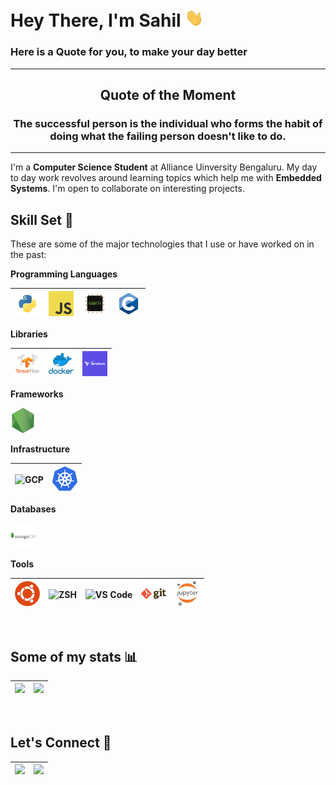 
<h1>Hey There, I'm Sahil <img  src="https://raw.githubusercontent.com/ABSphreak/ABSphreak/master/gifs/Hi.gif" width="30px"></h1>

### Here is a Quote for you, to make your day better

---

<h2 align='center'>Quote of the Moment</h2>
<h3 quote align='center'>The successful person is the individual who forms the habit of doing what the failing person doesn't like to do.</h3 quote>

---

I'm a **Computer Science Student** at Alliance Uinversity Bengaluru. My day to day work revolves around learning topics which help me with **Embedded Systems**. I'm open to collaborate on interesting projects.

## Skill Set :muscle:

These are some of the major technologies that I use or have worked on in the past:

**Programming Languages**

<img title="Python" alt="Python" width="40px" src="https://raw.githubusercontent.com/github/explore/master/topics/python/python.png" />|<img alt="JS" title="JavaScript" width="40px" src="https://raw.githubusercontent.com/github/explore/master/topics/javascript/javascript.png">|<img alt="Jypescript" title="Jypescript" width="40px" src="https://raw.githubusercontent.com/github/explore/e495457f5ff28c343f9e422f8e3cf80fd3e80890/topics/assembly/assembly.png">|<img title="C" alt="C" width="40px" src="https://raw.githubusercontent.com/github/explore/master/topics/c/c.png">
|--|--|--|--|

**Libraries**

<img title="TensorFlow" alt="TensorFlow" width="40px" src="https://raw.githubusercontent.com/github/explore/master/topics/tensorflow/tensorflow.png">|<img title="Docker" alt="Docker" width="40px" src="https://raw.githubusercontent.com/github/explore/master/topics/docker/docker.png">|<img title="Terraform" alt="Terraform" width="40px" src="https://raw.githubusercontent.com/github/explore/master/topics/terraform/terraform.png">
|--|--|--|

**Frameworks**

<img title="Flask" alt="Flask" width="40px" src="https://raw.githubusercontent.com/github/explore/master/topics/nodejs/nodejs.png">
<!--- |<img title="Django" alt="Django" width="40px" src="https://raw.githubusercontent.com/github/explore/master/topics/django/django.png">|<img title="jQuery" alt="jQuery" width="40px" src="https://raw.githubusercontent.com/github/explore/master/topics/jquery/jquery.png">|<img title="GrahpQL" alt="GraphQL" width="40px" src="https://raw.githubusercontent.com/github/explore/master/topics/graphql/graphql.png">|<img title="Selenium" alt="Selenium" width="40px" src="https://img.icons8.com/color/48/000000/selenium-test-automation.png">--->

**Infrastructure**

<img title="GCP" alt="GCP" width="40px" src="https://avatars.githubusercontent.com/u/2810941?s=200&v=4">|<img title="Kubernetes" alt="Kubernetes" width="40px" src="https://raw.githubusercontent.com/github/explore/main/topics/kubernetes/kubernetes.png">
|--|--|

**Databases**

<img title="MongoDB" alt="MongoDB" width="40px" src="https://raw.githubusercontent.com/github/explore/master/topics/mongodb/mongodb.png">

**Tools**

<img title="Ubuntu" alt="Ubuntu" width="40px" src="https://raw.githubusercontent.com/github/explore/master/topics/ubuntu/ubuntu.png">|<img title="ZSH" alt="ZSH" width="40px" src="https://s3.amazonaws.com/ohmyzsh/oh-my-zsh-logo.png">|<img title="VS Code" alt="VS Code" width="40px" src="https://img.icons8.com/fluent/48/000000/visual-studio-code-2019.png">|<img title="git" alt="git" width="40px" src="https://raw.githubusercontent.com/github/explore/master/topics/git/git.png">|<img title="Jupyter Notebook" alt="Jupyter" width="40px" src="https://raw.githubusercontent.com/github/explore/master/topics/jupyter-notebook/jupyter-notebook.png">
|--|--|--|--|--|
<br>

## Some of my stats :bar_chart:

<img src="https://github-readme-stats.vercel.app/api?username=sahillathwal&show_icons=true&theme=radical&include_all_commits=true">|<a href="https://stackoverflow.com/users/22449505/sahillathwal"><img src="https://github-readme-stackoverflow.vercel.app/?userID=22449505&theme=dark" height="250"></a>
|--|--|

<br>

## Let's Connect :handshake:

<a href="https://www.linkedin.com/in/sahillathwal/"><img src="https://cdn2.iconfinder.com/data/icons/social-media-2285/512/1_Linkedin_unofficial_colored_svg-128.png" width="40"></a>|<a href="https://www.x.com/sahillathwal566/"><img src="https://www.vectorlogo.zone/logos/twitter/twitter-icon.svg" width="40"></a>
|--|--|
